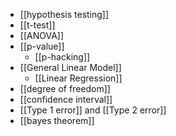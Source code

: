 - [[hypothesis testing]]
- [[t-test]]
- [[ANOVA]]
- [[p-value]]
	- [[p-hacking]]
- [[General Linear Model]]
	- [[Linear Regression]]
- [[degree of freedom]]
- [[confidence interval]]
- [[Type 1 error]] and [[Type 2 error]]
- [[bayes theorem]]